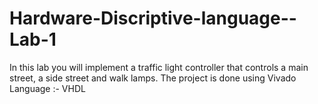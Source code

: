 # Hardware-Discriptive-language--Lab-1
In this lab you will implement a traffic light controller that controls a main street, a side street and walk lamps.
The project is done using Vivado
Language :- VHDL
